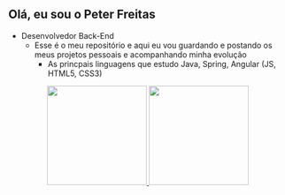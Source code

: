 ## Olá, eu sou o Peter Freitas

- Desenvolvedor Back-End
    - Esse é o meu repositório e aqui eu vou guardando e postando os meus projetos pessoais e acompanhando minha evolução
        - As princpais linguagens que estudo Java, Spring, Angular (JS, HTML5, CSS3)

<div align="center">
  <a href="https://github.com/opeterfreitas">
  <img height="180em" src="https://github-readme-stats.vercel.app/api?username=opeterfreitas&show_icons=true&theme=radical&include_all_commits=false&count_private=true"/>
  <img height="180em" src="https://github-readme-stats.vercel.app/api/top-langs/?username=opeterfreitas&layout=compact&langs_count=8&theme=radical"/>